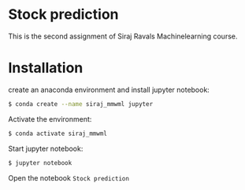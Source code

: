 # Stock prediction
This is the second assignment of Siraj Ravals Machinelearning course.

# Installation

create an anaconda environment and install jupyter notebook:

```bash
$ conda create --name siraj_mmwml jupyter
```

Activate the environment:

```bash
$ conda activate siraj_mmwml
```

Start jupyter notebook:

```bash
$ jupyter notebook
```

Open the notebook `Stock prediction`
